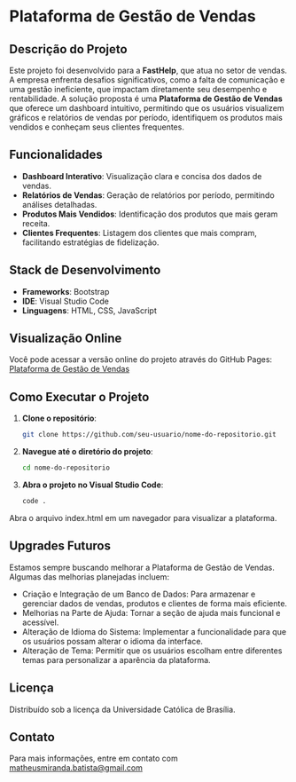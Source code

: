 # Plataforma de Gestão de Vendas

## Descrição do Projeto

Este projeto foi desenvolvido para a **FastHelp**, que atua no setor de vendas. A empresa enfrenta desafios significativos, como a falta de comunicação e uma gestão ineficiente, que impactam diretamente seu desempenho e rentabilidade. A solução proposta é uma **Plataforma de Gestão de Vendas** que oferece um dashboard intuitivo, permitindo que os usuários visualizem gráficos e relatórios de vendas por período, identifiquem os produtos mais vendidos e conheçam seus clientes frequentes.

## Funcionalidades

- **Dashboard Interativo**: Visualização clara e concisa dos dados de vendas.
- **Relatórios de Vendas**: Geração de relatórios por período, permitindo análises detalhadas.
- **Produtos Mais Vendidos**: Identificação dos produtos que mais geram receita.
- **Clientes Frequentes**: Listagem dos clientes que mais compram, facilitando estratégias de fidelização.

## Stack de Desenvolvimento

- **Frameworks**: Bootstrap
- **IDE**: Visual Studio Code
- **Linguagens**: HTML, CSS, JavaScript

## Visualização Online

Você pode acessar a versão online do projeto através do GitHub Pages: [Plataforma de Gestão de Vendas](https://matheusmirandadev.github.io/Trabalho_FastHelp/)

## Como Executar o Projeto

1. **Clone o repositório**:
    ```bash
    git clone https://github.com/seu-usuario/nome-do-repositorio.git
    ```

2. **Navegue até o diretório do projeto**:
    ```bash
    cd nome-do-repositorio
    ```

3. **Abra o projeto no Visual Studio Code**:
    ```bash
    code .
    ```
Abra o arquivo index.html em um navegador para visualizar a plataforma.

## Upgrades Futuros
Estamos sempre buscando melhorar a Plataforma de Gestão de Vendas. Algumas das melhorias planejadas incluem:

- Criação e Integração de um Banco de Dados: Para armazenar e gerenciar dados de vendas, produtos e clientes de forma mais eficiente.
- Melhorias na Parte de Ajuda: Tornar a seção de ajuda mais funcional e acessível.
- Alteração de Idioma do Sistema: Implementar a funcionalidade para que os usuários possam alterar o idioma da interface.
- Alteração de Tema: Permitir que os usuários escolham entre diferentes temas para personalizar a aparência da plataforma.

## Licença
Distribuído sob a licença da Universidade Católica de Brasília.

## Contato
Para mais informações, entre em contato com matheusmiranda.batista@gmail.com